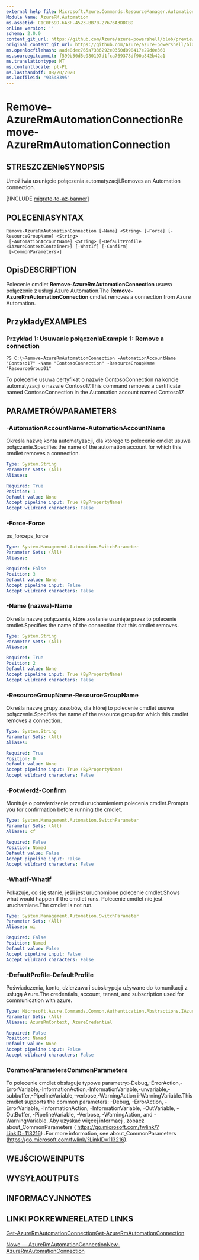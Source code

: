 ```yaml
---
external help file: Microsoft.Azure.Commands.ResourceManager.Automation.dll-Help.xml
Module Name: AzureRM.Automation
ms.assetid: C1C0F69D-6A3F-4523-BB70-27676A3DDCBD
online version: ''
schema: 2.0.0
content_git_url: https://github.com/Azure/azure-powershell/blob/preview/src/ResourceManager/Automation/Commands.Automation/help/Remove-AzureRMAutomationConnection.md
original_content_git_url: https://github.com/Azure/azure-powershell/blob/preview/src/ResourceManager/Automation/Commands.Automation/help/Remove-AzureRMAutomationConnection.md
ms.openlocfilehash: aade8dec765a7336292e0350d098417e29d0e360
ms.sourcegitcommit: f599b50d5e980197d1fca769378df90a842b42a1
ms.translationtype: MT
ms.contentlocale: pl-PL
ms.lasthandoff: 08/20/2020
ms.locfileid: "93548395"
---
```

# <span data-ttu-id="53386-101">Remove-AzureRmAutomationConnection</span><span class="sxs-lookup"><span data-stu-id="53386-101">Remove-AzureRmAutomationConnection</span></span>

## <span data-ttu-id="53386-102">STRESZCZENIe</span><span class="sxs-lookup"><span data-stu-id="53386-102">SYNOPSIS</span></span>
<span data-ttu-id="53386-103">Umożliwia usunięcie połączenia automatyzacji.</span><span class="sxs-lookup"><span data-stu-id="53386-103">Removes an Automation connection.</span></span>

[!INCLUDE [migrate-to-az-banner](../../includes/migrate-to-az-banner.md)]

## <span data-ttu-id="53386-104">POLECENIA</span><span class="sxs-lookup"><span data-stu-id="53386-104">SYNTAX</span></span>

```
Remove-AzureRmAutomationConnection [-Name] <String> [-Force] [-ResourceGroupName] <String>
 [-AutomationAccountName] <String> [-DefaultProfile <IAzureContextContainer>] [-WhatIf] [-Confirm]
 [<CommonParameters>]
```

## <span data-ttu-id="53386-105">Opis</span><span class="sxs-lookup"><span data-stu-id="53386-105">DESCRIPTION</span></span>
<span data-ttu-id="53386-106">Polecenie cmdlet **Remove-AzureRmAutomationConnection** usuwa połączenie z usługi Azure Automation.</span><span class="sxs-lookup"><span data-stu-id="53386-106">The **Remove-AzureRmAutomationConnection** cmdlet removes a connection from Azure Automation.</span></span>

## <span data-ttu-id="53386-107">Przykłady</span><span class="sxs-lookup"><span data-stu-id="53386-107">EXAMPLES</span></span>

### <span data-ttu-id="53386-108">Przykład 1: Usuwanie połączenia</span><span class="sxs-lookup"><span data-stu-id="53386-108">Example 1: Remove a connection</span></span>
```
PS C:\>Remove-AzureRmAutomationConnection -AutomationAccountName "Contoso17" -Name "ContosoConnection" -ResourceGroupName "ResourceGroup01"
```

<span data-ttu-id="53386-109">To polecenie usuwa certyfikat o nazwie ContosoConnection na koncie automatyzacji o nazwie Contoso17.</span><span class="sxs-lookup"><span data-stu-id="53386-109">This command removes a certificate named ContosoConnection in the Automation account named Contoso17.</span></span>

## <span data-ttu-id="53386-110">PARAMETRÓW</span><span class="sxs-lookup"><span data-stu-id="53386-110">PARAMETERS</span></span>

### <span data-ttu-id="53386-111">-AutomationAccountName</span><span class="sxs-lookup"><span data-stu-id="53386-111">-AutomationAccountName</span></span>
<span data-ttu-id="53386-112">Określa nazwę konta automatyzacji, dla którego to polecenie cmdlet usuwa połączenie.</span><span class="sxs-lookup"><span data-stu-id="53386-112">Specifies the name of the automation account for which this cmdlet removes a connection.</span></span>

```yaml
Type: System.String
Parameter Sets: (All)
Aliases: 

Required: True
Position: 1
Default value: None
Accept pipeline input: True (ByPropertyName)
Accept wildcard characters: False
```

### <span data-ttu-id="53386-113">-Force</span><span class="sxs-lookup"><span data-stu-id="53386-113">-Force</span></span>
<span data-ttu-id="53386-114">ps_force</span><span class="sxs-lookup"><span data-stu-id="53386-114">ps_force</span></span>

```yaml
Type: System.Management.Automation.SwitchParameter
Parameter Sets: (All)
Aliases: 

Required: False
Position: 3
Default value: None
Accept pipeline input: False
Accept wildcard characters: False
```

### <span data-ttu-id="53386-115">-Name (nazwa)</span><span class="sxs-lookup"><span data-stu-id="53386-115">-Name</span></span>
<span data-ttu-id="53386-116">Określa nazwę połączenia, które zostanie usunięte przez to polecenie cmdlet.</span><span class="sxs-lookup"><span data-stu-id="53386-116">Specifies the name of the connection that this cmdlet removes.</span></span>

```yaml
Type: System.String
Parameter Sets: (All)
Aliases: 

Required: True
Position: 2
Default value: None
Accept pipeline input: True (ByPropertyName)
Accept wildcard characters: False
```

### <span data-ttu-id="53386-117">-ResourceGroupName</span><span class="sxs-lookup"><span data-stu-id="53386-117">-ResourceGroupName</span></span>
<span data-ttu-id="53386-118">Określa nazwę grupy zasobów, dla której to polecenie cmdlet usuwa połączenie.</span><span class="sxs-lookup"><span data-stu-id="53386-118">Specifies the name of the resource group for which this cmdlet removes a connection.</span></span>

```yaml
Type: System.String
Parameter Sets: (All)
Aliases: 

Required: True
Position: 0
Default value: None
Accept pipeline input: True (ByPropertyName)
Accept wildcard characters: False
```

### <span data-ttu-id="53386-119">-Potwierdź</span><span class="sxs-lookup"><span data-stu-id="53386-119">-Confirm</span></span>
<span data-ttu-id="53386-120">Monituje o potwierdzenie przed uruchomieniem polecenia cmdlet.</span><span class="sxs-lookup"><span data-stu-id="53386-120">Prompts you for confirmation before running the cmdlet.</span></span>

```yaml
Type: System.Management.Automation.SwitchParameter
Parameter Sets: (All)
Aliases: cf

Required: False
Position: Named
Default value: False
Accept pipeline input: False
Accept wildcard characters: False
```

### <span data-ttu-id="53386-121">-WhatIf</span><span class="sxs-lookup"><span data-stu-id="53386-121">-WhatIf</span></span>
<span data-ttu-id="53386-122">Pokazuje, co się stanie, jeśli jest uruchomione polecenie cmdlet.</span><span class="sxs-lookup"><span data-stu-id="53386-122">Shows what would happen if the cmdlet runs.</span></span>
<span data-ttu-id="53386-123">Polecenie cmdlet nie jest uruchamiane.</span><span class="sxs-lookup"><span data-stu-id="53386-123">The cmdlet is not run.</span></span>

```yaml
Type: System.Management.Automation.SwitchParameter
Parameter Sets: (All)
Aliases: wi

Required: False
Position: Named
Default value: False
Accept pipeline input: False
Accept wildcard characters: False
```

### <span data-ttu-id="53386-124">-DefaultProfile</span><span class="sxs-lookup"><span data-stu-id="53386-124">-DefaultProfile</span></span>
<span data-ttu-id="53386-125">Poświadczenia, konto, dzierżawa i subskrypcja używane do komunikacji z usługą Azure.</span><span class="sxs-lookup"><span data-stu-id="53386-125">The credentials, account, tenant, and subscription used for communication with azure.</span></span>

```yaml
Type: Microsoft.Azure.Commands.Common.Authentication.Abstractions.IAzureContextContainer
Parameter Sets: (All)
Aliases: AzureRmContext, AzureCredential

Required: False
Position: Named
Default value: None
Accept pipeline input: False
Accept wildcard characters: False
```

### <span data-ttu-id="53386-126">CommonParameters</span><span class="sxs-lookup"><span data-stu-id="53386-126">CommonParameters</span></span>
<span data-ttu-id="53386-127">To polecenie cmdlet obsługuje typowe parametry:-Debug,-ErrorAction,-ErrorVariable,-InformationAction,-InformationVariable,-unvariable,-subbuffer,-PipelineVariable,-verbose,-WarningAction i-WarningVariable.</span><span class="sxs-lookup"><span data-stu-id="53386-127">This cmdlet supports the common parameters: -Debug, -ErrorAction, -ErrorVariable, -InformationAction, -InformationVariable, -OutVariable, -OutBuffer, -PipelineVariable, -Verbose, -WarningAction, and -WarningVariable.</span></span> <span data-ttu-id="53386-128">Aby uzyskać więcej informacji, zobacz about_CommonParameters ( https://go.microsoft.com/fwlink/?LinkID=113216) .</span><span class="sxs-lookup"><span data-stu-id="53386-128">For more information, see about_CommonParameters (https://go.microsoft.com/fwlink/?LinkID=113216).</span></span>

## <span data-ttu-id="53386-129">WEJŚCIOWE</span><span class="sxs-lookup"><span data-stu-id="53386-129">INPUTS</span></span>

## <span data-ttu-id="53386-130">WYSYŁA</span><span class="sxs-lookup"><span data-stu-id="53386-130">OUTPUTS</span></span>

## <span data-ttu-id="53386-131">INFORMACYJN</span><span class="sxs-lookup"><span data-stu-id="53386-131">NOTES</span></span>

## <span data-ttu-id="53386-132">LINKI POKREWNE</span><span class="sxs-lookup"><span data-stu-id="53386-132">RELATED LINKS</span></span>

[<span data-ttu-id="53386-133">Get-AzureRmAutomationConnection</span><span class="sxs-lookup"><span data-stu-id="53386-133">Get-AzureRmAutomationConnection</span></span>](./Get-AzureRMAutomationConnection.md)

[<span data-ttu-id="53386-134">Nowe — AzureRmAutomationConnection</span><span class="sxs-lookup"><span data-stu-id="53386-134">New-AzureRmAutomationConnection</span></span>](./New-AzureRMAutomationConnection.md)


